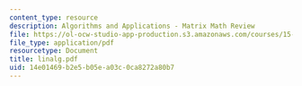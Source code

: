 ```yaml
---
content_type: resource
description: Algorithms and Applications - Matrix Math Review
file: https://ol-ocw-studio-app-production.s3.amazonaws.com/courses/15-062-data-mining-spring-2003/14e01469b2e5b05ea03c0ca8272a80b7_linalg.pdf
file_type: application/pdf
resourcetype: Document
title: linalg.pdf
uid: 14e01469-b2e5-b05e-a03c-0ca8272a80b7
---
```

